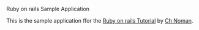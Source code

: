 Ruby on rails Sample Application

This is the sample application ffor the [Ruby on rails Tutorial](http://qims.edu.pk) by [Ch Noman](chnomancss@gmail.com).